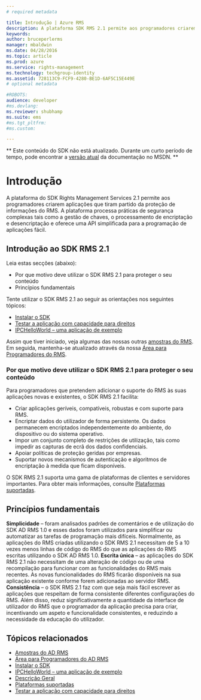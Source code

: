 ```yaml
---
# required metadata

title: Introdução | Azure RMS
description: A plataforma SDK RMS 2.1 permite aos programadores criarem aplicações que tiram partido da proteção de informações do RMS.
keywords:
author: bruceperlerms
manager: mbaldwin
ms.date: 04/28/2016
ms.topic: article
ms.prod: azure
ms.service: rights-management
ms.technology: techgroup-identity
ms.assetid: 728113C9-FCF9-4280-BE1D-6AF5C15E449E
# optional metadata

#ROBOTS:
audience: developer
#ms.devlang:
ms.reviewer: shubhamp
ms.suite: ems
#ms.tgt_pltfrm:
#ms.custom:

---
```

** Este conteúdo do SDK não está atualizado. Durante um curto período de tempo, pode encontrar a [versão atual](https://msdn.microsoft.com/library/windows/desktop/hh535290(v=vs.85).aspx) da documentação no MSDN. **
# Introdução

A plataforma do SDK Rights Management Services 2.1 permite aos programadores criarem aplicações que tiram partido da proteção de informações do RMS. A plataforma processa práticas de segurança complexas tais como a gestão de chaves, o processamento de encriptação e desencriptação e oferece uma API simplificada para a programação de aplicações fácil.

## Introdução ao SDK RMS 2.1

Leia estas secções (abaixo):

-   Por que motivo deve utilizar o SDK RMS 2.1 para proteger o seu conteúdo
-   Princípios fundamentais

Tente utilizar o SDK RMS 2.1 ao seguir as orientações nos seguintes tópicos:

-   [Instalar o SDK](create-your-first-rights-aware-application.md)
-   [Testar a aplicação com capacidade para direitos](running-your-first-application.md)
-   [IPCHelloWorld – uma aplicação de exemplo](how-to-build-your-first-application.md)

Assim que tiver iniciado, veja algumas das nossas outras [amostras do RMS](samples.md). Em seguida, mantenha-se atualizado através da nossa [Área para Programadores do RMS](http://blogs.msdn.com/b/rms/).

### Por que motivo deve utilizar o SDK RMS 2.1 para proteger o seu conteúdo

Para programadores que pretendem adicionar o suporte do RMS às suas aplicações novas e existentes, o SDK RMS 2.1 facilita:

-   Criar aplicações geríveis, compatíveis, robustas e com suporte para RMS.
-   Encriptar dados do utilizador de forma persistente. Os dados permanecem encriptados independentemente do ambiente, do dispositivo ou do sistema operativo.
-   Impor um conjunto completo de restrições de utilização, tais como impedir as capturas de ecrã dos dados confidenciais.
-   Apoiar políticas de proteção geridas por empresas.
-   Suportar novos mecanismos de autenticação e algoritmos de encriptação à medida que ficam disponíveis.

O SDK RMS 2.1 suporta uma gama de plataformas de clientes e servidores importantes. Para obter mais informações, consulte [Plataformas suportadas](supported-platforms.md).

## Princípios fundamentais

**Simplicidade** – foram analisados padrões de comentários e de utilização do SDK AD RMS 1.0 e esses dados foram utilizados para simplificar ou automatizar as tarefas de programação mais difíceis. Normalmente, as aplicações do RMS criadas utilizando o SDK RMS 2.1 necessitam de 5 a 10 vezes menos linhas de código do RMS do que as aplicações do RMS escritas utilizando o SDK AD RMS 1.0.
**Escrita única** – as aplicações do SDK RMS 2.1 não necessitam de uma alteração de código ou de uma recompilação para funcionar com as funcionalidades do RMS mais recentes. As novas funcionalidades do RMS ficarão disponíveis na sua aplicação existente conforme forem adicionadas ao servidor RMS.
**Consistência** – o SDK RMS 2.1 faz com que seja mais fácil escrever as aplicações que respeitam de forma consistente diferentes configurações do RMS. Além disso, reduz significativamente a quantidade da interface de utilizador do RMS que o programador da aplicação precisa para criar, incentivando um aspeto e funcionalidade consistentes, e reduzindo a necessidade da educação do utilizador.

## Tópicos relacionados

* [Amostras do AD RMS](samples.md)
* [Área para Programadores do AD RMS](http://blogs.msdn.com/b/rms/)
* [Instalar o SDK](create-your-first-rights-aware-application.md)
* [IPCHelloWorld – uma aplicação de exemplo](how-to-build-your-first-application.md)
* [Descrição Geral](ad-rms-overview.md)
* [Plataformas suportadas](supported-platforms.md)
* [Testar a aplicação com capacidade para direitos](running-your-first-application.md)
 

 





<!--HONumber=Jun16_HO1-->


